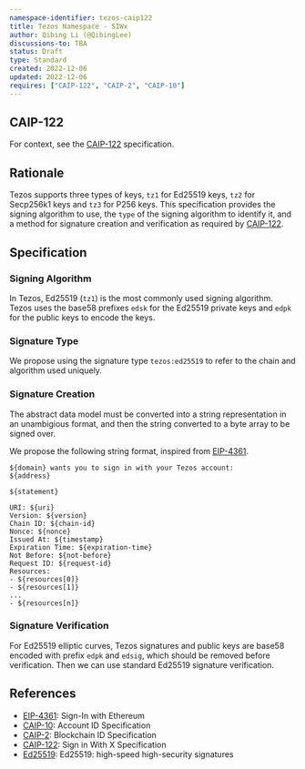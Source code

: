 ```yaml
---
namespace-identifier: tezos-caip122
title: Tezos Namespace - SIWx
author: Qibing Li (@QibingLee)
discussions-to: TBA
status: Draft
type: Standard
created: 2022-12-06
updated: 2022-12-06
requires: ["CAIP-122", "CAIP-2", "CAIP-10"]
---
```


## CAIP-122

For context, see the [CAIP-122](CAIP-122) specification.

## Rationale

Tezos supports three types of keys, `tz1` for Ed25519 keys, `tz2` for Secp256k1 keys and `tz3` for P256 keys. This specification provides the signing algorithm to use, the `type` of the signing algorithm to identify it, and a method for signature creation and verification as required by [CAIP-122](CAIP-122).

## Specification

### Signing Algorithm

In Tezos, Ed25519 (`tz1`) is the most commonly used signing algorithm. Tezos uses the base58 prefixes `edsk` for the Ed25519 private keys and `edpk` for the public keys to encode the keys. 

### Signature Type

We propose using the signature type `tezos:ed25519` to refer to the chain and algorithm used uniquely.

### Signature Creation

The abstract data model must be converted into a string representation in an unambigious format, and then the string converted to a byte array to be signed over.

We propose the following string format, inspired from [EIP-4361](EIP-4361).

```
${domain} wants you to sign in with your Tezos account:
${address}

${statement}

URI: ${uri}
Version: ${version}
Chain ID: ${chain-id}
Nonce: ${nonce}
Issued At: ${timestamp}
Expiration Time: ${expiration-time}
Not Before: ${not-before}
Request ID: ${request-id}
Resources:
- ${resources[0]}
- ${resources[1]}
...
- ${resources[n]}
```

### Signature Verification

For Ed25519 elliptic curves, Tezos signatures and public keys are base58 encoded with prefix `edpk` and `edsig`, which should be removed before verification. Then we can use standard Ed25519 signature verification. 

## References

[eip-4361]: https://eips.ethereum.org/EIPS/eip-4361
[caip-10]: https://github.com/ChainAgnostic/CAIPs/blob/8fdb5bfd1bdf15c9daf8aacfbcc423533764dfe9/CAIPs/caip-10.md
[caip-2]: https://github.com/ChainAgnostic/CAIPs/blob/master/CAIPs/caip-2.md
[caip-122]: https://github.com/ChainAgnostic/CAIPs/blob/master/CAIPs/caip-122.md
[ed25519]: https://ed25519.cr.yp.to/

- [EIP-4361](https://eips.ethereum.org/EIPS/eip-4361): Sign-In with Ethereum
- [CAIP-10](https://github.com/ChainAgnostic/CAIPs/blob/master/CAIPs/caip-10.md): Account ID Specification
- [CAIP-2](https://github.com/ChainAgnostic/CAIPs/blob/master/CAIPs/caip-2.md): Blockchain ID Specification
- [CAIP-122](https://github.com/ChainAgnostic/CAIPs/blob/master/CAIPs/caip-122.md): Sign in With X Specification
- [Ed25519](https://ed25519.cr.yp.to/): Ed25519: high-speed high-security signatures